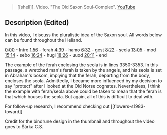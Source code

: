 > [[shell]]. Video. "The Old Saxon Soul-Complex". [YouTube](https://youtu.be/23aaWeTwnuU)


## Description (Edited)
In this video, I discuss the pluralistic idea of the Saxon soul. All words below can be found throughout the Heliand. 

[0:00](https://www.youtube.com/watch?v=23aaWeTwnuU&t=0s) - Intro 
[1:56](https://www.youtube.com/watch?v=23aaWeTwnuU&t=116s) - ferah 
[4:39](https://www.youtube.com/watch?v=23aaWeTwnuU&t=279s) - hamo 
[6:32](https://www.youtube.com/watch?v=23aaWeTwnuU&t=392s) - gest 
[8:22](https://www.youtube.com/watch?v=23aaWeTwnuU&t=502s) - seola 
[13:05](https://www.youtube.com/watch?v=23aaWeTwnuU&t=785s) - mod 
[15:14](https://www.youtube.com/watch?v=23aaWeTwnuU&t=914s) - seƀo 
[16:24](https://www.youtube.com/watch?v=23aaWeTwnuU&t=984s) - hugi 
[18:26](https://www.youtube.com/watch?v=23aaWeTwnuU&t=1106s) - uuod 
[20:11](https://www.youtube.com/watch?v=23aaWeTwnuU&t=1211s) - end 

The example of the ferah enclosing the seola is in lines 3350-3353. In this passage, a wretched man's ferah is taken by the angels, and his seola is set in Abraham's bosom, implying that the ferah, departing from the body, encloses the seola. Admittedly, I became more influenced by my decision to say "protect" after I looked at the Old Norse cognates. Nevertheless, I think the example with ferah/seola above could be taken to mean that the ferah is that which houses the seola. But again, all of this is difficult to deal with. 

For follow-up research, I recommend checking out [[flowers-s1983-toward]]

Credit for the bindrune design in the thumbnail and throughout the video goes to Šárka C.S. 



